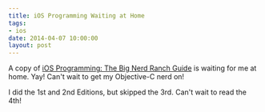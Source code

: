 ```yaml
---
title: iOS Programming Waiting at Home
tags:
- ios
date: 2014-04-07 10:00:00
layout: post
---
```


A copy of [iOS Programming: The Big Nerd Ranch Guide](https://www.bignerdranch.com/book/ios_programming_the_big_nerd_ranch_guide) is waiting for me at home.  Yay!  Can't wait to get my Objective-C nerd on!

I did the 1st and 2nd Editions, but skipped the 3rd.  Can't wait to read the 4th!
